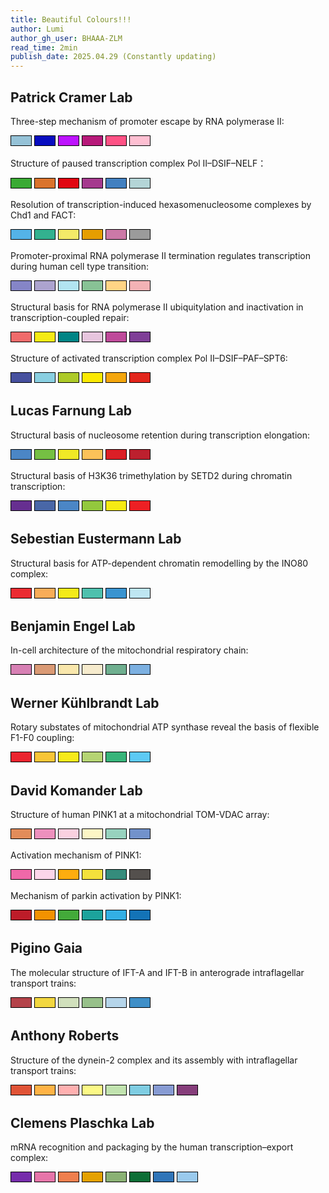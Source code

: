 ```yaml
---
title: Beautiful Colours!!!
author: Lumi
author_gh_user: BHAAA-ZLM
read_time: 2min
publish_date: 2025.04.29 (Constantly updating)
---
```


## Patrick Cramer Lab

Three-step mechanism of promoter escape by RNA polymerase II:

<div style="display: inline-block; width: 32px; height: 15px; background-color: #95C2D7; border: 1px solid black;"></div>
<div style="display: inline-block; width: 32px; height: 15px; background-color: #080DC0; border: 1px solid black;"></div>
<div style="display: inline-block; width: 32px; height: 15px; background-color: #BD12FF; border: 1px solid black;"></div>
<div style="display: inline-block; width: 32px; height: 15px; background-color: #B7197A; border: 1px solid black;"></div>
<div style="display: inline-block; width: 32px; height: 15px; background-color: #FE5285; border: 1px solid black;"></div>
<div style="display: inline-block; width: 32px; height: 15px; background-color: #FEBFD2; border: 1px solid black;"></div>

Structure of paused transcription  complex Pol II–DSIF–NELF：
<div style="display: inline-block; width: 32px; height: 15px; background-color: #3AAA34; border: 1px solid black;"></div>
<div style="display: inline-block; width: 32px; height: 15px; background-color: #DA732C; border: 1px solid black;"></div>
<div style="display: inline-block; width: 32px; height: 15px; background-color: #E10612; border: 1px solid black;"></div>
<div style="display: inline-block; width: 32px; height: 15px; background-color: #A53A8E; border: 1px solid black;"></div>
<div style="display: inline-block; width: 32px; height: 15px; background-color: #4280C0; border: 1px solid black;"></div>
<div style="display: inline-block; width: 32px; height: 15px; background-color: #B4D5D7; border: 1px solid black;"></div>

Resolution of transcription-induced hexasomenucleosome complexes by Chd1 and FACT:
<div style="display: inline-block; width: 32px; height: 15px; background-color: #54B3E8; border: 1px solid black;"></div>
<div style="display: inline-block; width: 32px; height: 15px; background-color: #33B18F; border: 1px solid black;"></div>
<div style="display: inline-block; width: 32px; height: 15px; background-color: #F3EA68; border: 1px solid black;"></div>
<div style="display: inline-block; width: 32px; height: 15px; background-color: #E69E00; border: 1px solid black;"></div>
<div style="display: inline-block; width: 32px; height: 15px; background-color: #CC79A7; border: 1px solid black;"></div>
<div style="display: inline-block; width: 32px; height: 15px; background-color: #9B9B9B; border: 1px solid black;"></div>

Promoter-proximal RNA polymerase II termination regulates transcription during human cell type transition:
<div style="display: inline-block; width: 32px; height: 15px; background-color: #8585C7; border: 1px solid black;"></div>
<div style="display: inline-block; width: 32px; height: 15px; background-color: #ACA3CF; border: 1px solid black;"></div>
<div style="display: inline-block; width: 32px; height: 15px; background-color: #B2E4F1; border: 1px solid black;"></div>
<div style="display: inline-block; width: 32px; height: 15px; background-color: #88C295; border: 1px solid black;"></div>
<div style="display: inline-block; width: 32px; height: 15px; background-color: #FFD485; border: 1px solid black;"></div>
<div style="display: inline-block; width: 32px; height: 15px; background-color: #F3B2B5; border: 1px solid black;"></div>

Structural basis for RNA polymerase II ubiquitylation and inactivation in transcription-coupled repair:
<div style="display: inline-block; width: 32px; height: 15px; background-color: #F06B6B; border: 1px solid black;"></div>
<div style="display: inline-block; width: 32px; height: 15px; background-color: #F5EA14; border: 1px solid black;"></div>
<div style="display: inline-block; width: 32px; height: 15px; background-color: #018485; border: 1px solid black;"></div>
<div style="display: inline-block; width: 32px; height: 15px; background-color: #E7C5DE; border: 1px solid black;"></div>
<div style="display: inline-block; width: 32px; height: 15px; background-color: #BE4A9A; border: 1px solid black;"></div>
<div style="display: inline-block; width: 32px; height: 15px; background-color: #7F3F97; border: 1px solid black;"></div>

Structure of activated transcription complex Pol II–DSIF–PAF–SPT6:
<div style="display: inline-block; width: 32px; height: 15px; background-color: #46509E; border: 1px solid black;"></div>
<div style="display: inline-block; width: 32px; height: 15px; background-color: #89CFE1; border: 1px solid black;"></div>
<div style="display: inline-block; width: 32px; height: 15px; background-color: #ADCA28; border: 1px solid black;"></div>
<div style="display: inline-block; width: 32px; height: 15px; background-color: #FBE900; border: 1px solid black;"></div>
<div style="display: inline-block; width: 32px; height: 15px; background-color: #F4A60C; border: 1px solid black;"></div>
<div style="display: inline-block; width: 32px; height: 15px; background-color: #E3251B; border: 1px solid black;"></div>


## Lucas Farnung Lab
Structural basis of nucleosome retention during transcription elongation:
<div style="display: inline-block; width: 32px; height: 15px; background-color: #4B86C6; border: 1px solid black;"></div>
<div style="display: inline-block; width: 32px; height: 15px; background-color: #75C043; border: 1px solid black;"></div>
<div style="display: inline-block; width: 32px; height: 15px; background-color: #F0E926; border: 1px solid black;"></div>
<div style="display: inline-block; width: 32px; height: 15px; background-color: #FCC259; border: 1px solid black;"></div>
<div style="display: inline-block; width: 32px; height: 15px; background-color: #DB1F26; border: 1px solid black;"></div>
<div style="display: inline-block; width: 32px; height: 15px; background-color: #BD202E; border: 1px solid black;"></div>

Structural basis of H3K36 trimethylation by SETD2 during chromatin transcription:
<div style="display: inline-block; width: 32px; height: 15px; background-color: #662F90; border: 1px solid black;"></div>
<div style="display: inline-block; width: 32px; height: 15px; background-color: #4967A7; border: 1px solid black;"></div>
<div style="display: inline-block; width: 32px; height: 15px; background-color: #4B86C6; border: 1px solid black;"></div>
<div style="display: inline-block; width: 32px; height: 15px; background-color: #93C83D; border: 1px solid black;"></div>
<div style="display: inline-block; width: 32px; height: 15px; background-color: #F6EB13; border: 1px solid black;"></div>
<div style="display: inline-block; width: 32px; height: 15px; background-color: #ED2024; border: 1px solid black;"></div>

## Sebestian Eustermann Lab
Structural basis for ATP-dependent chromatin remodelling by the INO80 complex:
<div style="display: inline-block; width: 32px; height: 15px; background-color: #EB2C32; border: 1px solid black;"></div>
<div style="display: inline-block; width: 32px; height: 15px; background-color: #F8AC58; border: 1px solid black;"></div>
<div style="display: inline-block; width: 32px; height: 15px; background-color: #F4EA19; border: 1px solid black;"></div>
<div style="display: inline-block; width: 32px; height: 15px; background-color: #4EC0AD; border: 1px solid black;"></div>
<div style="display: inline-block; width: 32px; height: 15px; background-color: #3A94D0; border: 1px solid black;"></div>
<div style="display: inline-block; width: 32px; height: 15px; background-color: #BEE6F2; border: 1px solid black;"></div>

## Benjamin Engel Lab
In-cell architecture of the mitochondrial respiratory chain:
<div style="display: inline-block; width: 32px; height: 15px; background-color: #D780B4; border: 1px solid black;"></div>
<div style="display: inline-block; width: 32px; height: 15px; background-color: #DA9A75; border: 1px solid black;"></div>
<div style="display: inline-block; width: 32px; height: 15px; background-color: #F9E7AC; border: 1px solid black;"></div>
<div style="display: inline-block; width: 32px; height: 15px; background-color: #F6EBCD; border: 1px solid black;"></div>
<div style="display: inline-block; width: 32px; height: 15px; background-color: #6FAF8F; border: 1px solid black;"></div>
<div style="display: inline-block; width: 32px; height: 15px; background-color: #7CB0E1; border: 1px solid black;"></div>

## Werner Kühlbrandt Lab
Rotary substates of mitochondrial ATP synthase reveal the basis of flexible F1-F0 coupling:
<div style="display: inline-block; width: 32px; height: 15px; background-color: #EB242F; border: 1px solid black;"></div>
<div style="display: inline-block; width: 32px; height: 15px; background-color: #F8C536; border: 1px solid black;"></div>
<div style="display: inline-block; width: 32px; height: 15px; background-color: #F7EA1B; border: 1px solid black;"></div>
<div style="display: inline-block; width: 32px; height: 15px; background-color: #B5D473; border: 1px solid black;"></div>
<div style="display: inline-block; width: 32px; height: 15px; background-color: #37B47A; border: 1px solid black;"></div>
<div style="display: inline-block; width: 32px; height: 15px; background-color: #5DCAF4; border: 1px solid black;"></div>

## David Komander Lab
Structure of human PINK1 at a mitochondrial  TOM-VDAC array:
<div style="display: inline-block; width: 32px; height: 15px; background-color: #E28C5A; border: 1px solid black;"></div>
<div style="display: inline-block; width: 32px; height: 15px; background-color: #ED90BD; border: 1px solid black;"></div>
<div style="display: inline-block; width: 32px; height: 15px; background-color: #FAD1E0; border: 1px solid black;"></div>
<div style="display: inline-block; width: 32px; height: 15px; background-color: #FCF6C6; border: 1px solid black;"></div>
<div style="display: inline-block; width: 32px; height: 15px; background-color: #97D2BE; border: 1px solid black;"></div>
<div style="display: inline-block; width: 32px; height: 15px; background-color: #7292CB; border: 1px solid black;"></div>

Activation mechanism of PINK1:
<div style="display: inline-block; width: 32px; height: 15px; background-color: #F068A8; border: 1px solid black;"></div>
<div style="display: inline-block; width: 32px; height: 15px; background-color: #FCD5EA; border: 1px solid black;"></div>
<div style="display: inline-block; width: 32px; height: 15px; background-color: #FEAD0F; border: 1px solid black;"></div>
<div style="display: inline-block; width: 32px; height: 15px; background-color: #F4E13C; border: 1px solid black;"></div>
<div style="display: inline-block; width: 32px; height: 15px; background-color: #358C7C; border: 1px solid black;"></div>
<div style="display: inline-block; width: 32px; height: 15px; background-color: #54504D; border: 1px solid black;"></div>

Mechanism of parkin activation by PINK1:
<div style="display: inline-block; width: 32px; height: 15px; background-color: #BD1C29; border: 1px solid black;"></div>
<div style="display: inline-block; width: 32px; height: 15px; background-color: #F39200; border: 1px solid black;"></div>
<div style="display: inline-block; width: 32px; height: 15px; background-color: #43AA3A; border: 1px solid black;"></div>
<div style="display: inline-block; width: 32px; height: 15px; background-color: #1CA39C; border: 1px solid black;"></div>
<div style="display: inline-block; width: 32px; height: 15px; background-color: #33AFE4; border: 1px solid black;"></div>
<div style="display: inline-block; width: 32px; height: 15px; background-color: #1373B7; border: 1px solid black;"></div>

## Pigino Gaia
The molecular structure of IFT-A and IFT-B in anterograde intraflagellar transport trains:
<div style="display: inline-block; width: 32px; height: 15px; background-color: #B4434A; border: 1px solid black;"></div>
<div style="display: inline-block; width: 32px; height: 15px; background-color: #F2D740; border: 1px solid black;"></div>
<div style="display: inline-block; width: 32px; height: 15px; background-color: #D1E0BC; border: 1px solid black;"></div>
<div style="display: inline-block; width: 32px; height: 15px; background-color: #97C08A; border: 1px solid black;"></div>
<div style="display: inline-block; width: 32px; height: 15px; background-color: #B5D5EA; border: 1px solid black;"></div>
<div style="display: inline-block; width: 32px; height: 15px; background-color: #3F8FC8; border: 1px solid black;"></div>

## Anthony Roberts
Structure of the dynein-2 complex and its assembly with intraflagellar transport trains:
<div style="display: inline-block; width: 32px; height: 15px; background-color: #E05336; border: 1px solid black;"></div>
<div style="display: inline-block; width: 32px; height: 15px; background-color: #FFB346; border: 1px solid black;"></div>
<div style="display: inline-block; width: 32px; height: 15px; background-color: #FFB0B0; border: 1px solid black;"></div>
<div style="display: inline-block; width: 32px; height: 15px; background-color: #FCF986; border: 1px solid black;"></div>
<div style="display: inline-block; width: 32px; height: 15px; background-color: #C1E3AF; border: 1px solid black;"></div>
<div style="display: inline-block; width: 32px; height: 15px; background-color: #7FCDE2; border: 1px solid black;"></div>
<div style="display: inline-block; width: 32px; height: 15px; background-color: #879BD3; border: 1px solid black;"></div>
<div style="display: inline-block; width: 32px; height: 15px; background-color: #863E7B; border: 1px solid black;"></div>

## Clemens Plaschka Lab
mRNA recognition and packaging by the human transcription–export complex:
<div style="display: inline-block; width: 32px; height: 15px; background-color: #762DAB; border: 1px solid black;"></div>
<div style="display: inline-block; width: 32px; height: 15px; background-color: #E675A9; border: 1px solid black;"></div>
<div style="display: inline-block; width: 32px; height: 15px; background-color: #EF7F4E; border: 1px solid black;"></div>
<div style="display: inline-block; width: 32px; height: 15px; background-color: #E4A102; border: 1px solid black;"></div>
<div style="display: inline-block; width: 32px; height: 15px; background-color: #8AB174; border: 1px solid black;"></div>
<div style="display: inline-block; width: 32px; height: 15px; background-color: #0D6E36; border: 1px solid black;"></div>
<div style="display: inline-block; width: 32px; height: 15px; background-color: #3175B8; border: 1px solid black;"></div>
<div style="display: inline-block; width: 32px; height: 15px; background-color: #9ACAED; border: 1px solid black;"></div>